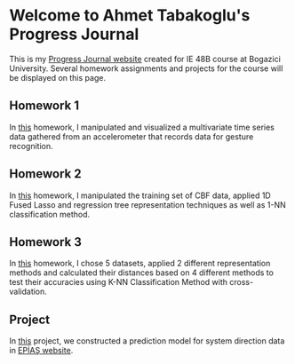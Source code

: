 # Welcome to Ahmet Tabakoglu's Progress Journal

This is my [Progress Journal website](https://bu-ie-48b.github.io/fall21-ahmettabakoglu/) created for IE 48B course at Bogazici University. Several homework assignments and projects for the course will be displayed on this page.

## Homework 1

In [this](hw1.html) homework, I manipulated and visualized a multivariate time series data gathered from an accelerometer that records data for gesture recognition.

## Homework 2

In [this](hw2.html) homework, I manipulated the training set of CBF data, applied 1D Fused Lasso and regression tree representation techniques as well as 1-NN classification method.

## Homework 3

In [this](hw3.html) homework, I chose 5 datasets, applied 2 different representation methods and calculated their distances based on 4 different methods to test their accuracies using K-NN Classification Method with cross-validation.

## Project

In [this](IE48B_Group5_Project_Report.html) project, we constructed a prediction model for system direction data in [EPİAŞ website](https://seffaflik.epias.com.tr/transparency/).
